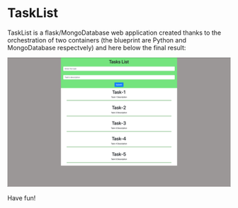 TaskList 
===========

TaskList is a flask/MongoDatabase web application created thanks to the orchestration of two containers (the blueprint are Python and MongoDatabase respectvely) and here below the final result:

![pics](PICS/Screenshot.png)

Have fun!
